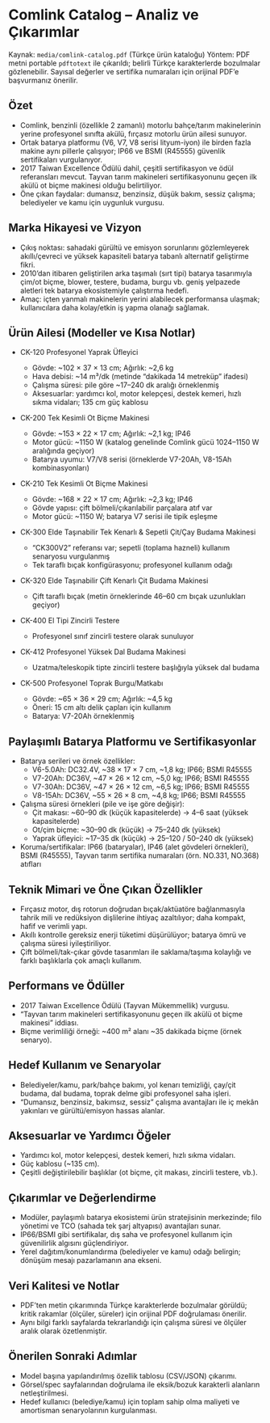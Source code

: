 # Comlink Catalog – Analiz ve Çıkarımlar

Kaynak: `media/comlink-catalog.pdf` (Türkçe ürün kataloğu)
Yöntem: PDF metni portable `pdftotext` ile çıkarıldı; belirli Türkçe karakterlerde bozulmalar gözlenebilir. Sayısal değerler ve sertifika numaraları için orijinal PDF’e başvurmanız önerilir.

## Özet
- Comlink, benzinli (özellikle 2 zamanlı) motorlu bahçe/tarım makinelerinin yerine profesyonel sınıfta akülü, fırçasız motorlu ürün ailesi sunuyor.
- Ortak batarya platformu (V6, V7, V8 serisi lityum-iyon) ile birden fazla makine aynı pillerle çalışıyor; IP66 ve BSMI (R45555) güvenlik sertifikaları vurgulanıyor.
- 2017 Taiwan Excellence Ödülü dahil, çeşitli sertifikasyon ve ödül referansları mevcut. Tayvan tarım makineleri sertifikasyonunu geçen ilk akülü ot biçme makinesi olduğu belirtiliyor.
- Öne çıkan faydalar: dumansız, benzinsiz, düşük bakım, sessiz çalışma; belediyeler ve kamu için uygunluk vurgusu.

## Marka Hikayesi ve Vizyon
- Çıkış noktası: sahadaki gürültü ve emisyon sorunlarını gözlemleyerek akıllı/çevreci ve yüksek kapasiteli batarya tabanlı alternatif geliştirme fikri.
- 2010’dan itibaren geliştirilen arka taşımalı (sırt tipi) batarya tasarımıyla çim/ot biçme, blower, testere, budama, burgu vb. geniş yelpazede aletleri tek batarya ekosistemiyle çalıştırma hedefi.
- Amaç: içten yanmalı makinelerin yerini alabilecek performansa ulaşmak; kullanıcılara daha kolay/etkin iş yapma olanağı sağlamak.

## Ürün Ailesi (Modeller ve Kısa Notlar)
- CK-120 Profesyonel Yaprak Üfleyici
  - Gövde: ~102 × 37 × 13 cm; Ağırlık: ~2,6 kg
  - Hava debisi: ~14 m³/dk (metinde “dakikada 14 metreküp” ifadesi)
  - Çalışma süresi: pile göre ~17–240 dk aralığı örneklenmiş
  - Aksesuarlar: yardımcı kol, motor kelepçesi, destek kemeri, hızlı sıkma vidaları; 135 cm güç kablosu

- CK-200 Tek Kesimli Ot Biçme Makinesi
  - Gövde: ~153 × 22 × 17 cm; Ağırlık: ~2,1 kg; IP46
  - Motor gücü: ~1150 W (katalog genelinde Comlink gücü 1024–1150 W aralığında geçiyor)
  - Batarya uyumu: V7/V8 serisi (örneklerde V7-20Ah, V8-15Ah kombinasyonları)

- CK-210 Tek Kesimli Ot Biçme Makinesi
  - Gövde: ~168 × 22 × 17 cm; Ağırlık: ~2,3 kg; IP46
  - Gövde yapısı: çift bölmeli/çıkarılabilir parçalara atıf var
  - Motor gücü: ~1150 W; batarya V7 serisi ile tipik eşleşme

- CK-300 Elde Taşınabilir Tek Kenarlı & Sepetli Çit/Çay Budama Makinesi
  - “CK300V2” referansı var; sepetli (toplama hazneli) kullanım senaryosu vurgulanmış
  - Tek taraflı bıçak konfigürasyonu; profesyonel kullanım odağı

- CK-320 Elde Taşınabilir Çift Kenarlı Çit Budama Makinesi
  - Çift taraflı bıçak (metin örneklerinde 46–60 cm bıçak uzunlukları geçiyor)

- CK-400 El Tipi Zincirli Testere
  - Profesyonel sınıf zincirli testere olarak sunuluyor

- CK-412 Profesyonel Yüksek Dal Budama Makinesi
  - Uzatma/teleskopik tipte zincirli testere başlığıyla yüksek dal budama

- CK-500 Profesyonel Toprak Burgu/Matkabı
  - Gövde: ~65 × 36 × 29 cm; Ağırlık: ~4,5 kg
  - Öneri: 15 cm altı delik çapları için kullanım
  - Batarya: V7-20Ah örneklenmiş

## Paylaşımlı Batarya Platformu ve Sertifikasyonlar
- Batarya serileri ve örnek özellikler:
  - V6-5.0Ah: DC32.4V, ~38 × 17 × 7 cm, ~1,8 kg; IP66; BSMI R45555
  - V7-20Ah: DC36V, ~47 × 26 × 12 cm, ~5,0 kg; IP66; BSMI R45555
  - V7-30Ah: DC36V, ~47 × 26 × 12 cm, ~6,5 kg; IP66; BSMI R45555
  - V8-15Ah: DC36V, ~55 × 26 × 8 cm, ~4,8 kg; IP66; BSMI R45555
- Çalışma süresi örnekleri (pile ve işe göre değişir):
  - Çit makası: ~60–90 dk (küçük kapasitelerde) → 4–6 saat (yüksek kapasitelerde)
  - Ot/çim biçme: ~30–90 dk (küçük) → 75–240 dk (yüksek)
  - Yaprak üfleyici: ~17–35 dk (küçük) → 25–120 / 50–240 dk (yüksek)
- Koruma/sertifikalar: IP66 (bataryalar), IP46 (alet gövdeleri örnekleri), BSMI (R45555), Tayvan tarım sertifika numaraları (örn. NO.331, NO.368) atıfları

## Teknik Mimari ve Öne Çıkan Özellikler
- Fırçasız motor, dış rotorun doğrudan bıçak/aktüatöre bağlanmasıyla tahrik mili ve redüksiyon dişlilerine ihtiyaç azaltılıyor; daha kompakt, hafif ve verimli yapı.
- Akıllı kontrolle gereksiz enerji tüketimi düşürülüyor; batarya ömrü ve çalışma süresi iyileştiriliyor.
- Çift bölmeli/tak-çıkar gövde tasarımları ile saklama/taşıma kolaylığı ve farklı başlıklarla çok amaçlı kullanım.

## Performans ve Ödüller
- 2017 Taiwan Excellence Ödülü (Tayvan Mükemmellik) vurgusu.
- “Tayvan tarım makineleri sertifikasyonunu geçen ilk akülü ot biçme makinesi” iddiası.
- Biçme verimliliği örneği: ~400 m² alanı ~35 dakikada biçme (örnek senaryo).

## Hedef Kullanım ve Senaryolar
- Belediyeler/kamu, park/bahçe bakımı, yol kenarı temizliği, çay/çit budama, dal budama, toprak delme gibi profesyonel saha işleri.
- “Dumansız, benzinsiz, bakımsız, sessiz” çalışma avantajları ile iç mekân yakınları ve gürültü/emisyon hassas alanlar.

## Aksesuarlar ve Yardımcı Öğeler
- Yardımcı kol, motor kelepçesi, destek kemeri, hızlı sıkma vidaları.
- Güç kablosu (~135 cm).
- Çeşitli değiştirilebilir başlıklar (ot biçme, çit makası, zincirli testere, vb.).

## Çıkarımlar ve Değerlendirme
- Modüler, paylaşımlı batarya ekosistemi ürün stratejisinin merkezinde; filo yönetimi ve TCO (sahada tek şarj altyapısı) avantajları sunar.
- IP66/BSMI gibi sertifikalar, dış saha ve profesyonel kullanım için güvenilirlik algısını güçlendiriyor.
- Yerel dağıtım/konumlandırma (belediyeler ve kamu) odağı belirgin; dönüşüm mesajı pazarlamanın ana ekseni.

## Veri Kalitesi ve Notlar
- PDF’ten metin çıkarımında Türkçe karakterlerde bozulmalar görüldü; kritik rakamlar (ölçüler, süreler) için orijinal PDF doğrulaması önerilir.
- Aynı bilgi farklı sayfalarda tekrarlandığı için çalışma süresi ve ölçüler aralık olarak özetlenmiştir.

## Önerilen Sonraki Adımlar
- Model başına yapılandırılmış özellik tablosu (CSV/JSON) çıkarımı.
- Görsel/spec sayfalarından doğrulama ile eksik/bozuk karakterli alanların netleştirilmesi.
- Hedef kullanıcı (belediye/kamu) için toplam sahip olma maliyeti ve amortisman senaryolarının kurgulanması.

